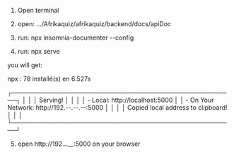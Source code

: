 
1. Open terminal

2. open: .../Afrikaquiz/afrikaquiz/backend/docs/apiDoc

3. run: npx insomnia-documenter --config

4. run: npx serve

you will get: 

npx : 78 installé(s) en 6.527s

   ┌───────────────────────────────────────────────────┐
   │                                                   │
   │   Serving!                                        │
   │                                                   │
   │   - Local:            http://localhost:5000       │
   │   - On Your Network:  http://192.--.--.--:5000   │
   │                                                   │
   │   Copied local address to clipboard!              │
   │                                                   │
   └───────────────────────────────────────────────────┘

5. open http://192.__.__.__:5000 on your browser

